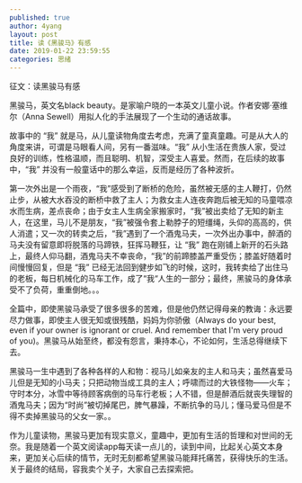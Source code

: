 ```yaml
---
published: true
author: 4yang
layout: post
title: 读《黑骏马》有感
date: 2019-01-22 23:59:55
categories: 思绪
---
```

征文：读黑骏马有感
<!--more-->

黑骏马，英文名black beauty。是家喻户晓的一本英文儿童小说。作者安娜·塞维尔（Anna Sewell）用拟人化的手法展现了一个生动的通话故事。

故事中的 “我” 就是马，从儿童读物角度去考虑，充满了童真童趣。可是从大人的角度来讲，可谓是马眼看人间，另有一番滋味。“我” 从小生活在贵族人家，受过良好的训练，性格温顺，而且聪明、机智，深受主人喜爱。然而，在后续的故事中，“我” 并没有一般童话中的那么幸运，反而是经历了各种波折。

第一次外出是一个雨夜，“我”感受到了断桥的危险，虽然被无感的主人鞭打，仍然止步，从被大水吞没的断桥中救了主人；为救女主人连夜奔跑后被无知的马童喂凉水而生病，差点丧命；由于女主人生病全家搬家时，“我”被出卖给了无知的新主人，在这里，马儿不是朋友，“我”被强令套上勒脖子的短缰绳，头仰的高高的，供人消遣；又一次的转卖之后，“我”遇到了一个酒鬼马夫，一次外出办事中，醉酒的马夫没有留意即将脱落的马蹄铁，狂挥马鞭狂，让 “我” 跑在刚铺上新开的石头路上，最终人仰马翻，酒鬼马夫不幸丧命，“我”的前蹄膝盖严重受伤；膝盖好随着时间慢慢回复，但是 “我” 已经无法回到健步如飞的时候，这时，我转卖给了出住马的老板，每日机械化的马车工作，成了“我“人生的一部分；最终，黑骏马的身体承受不了负荷，重重倒地。。。

全篇中，即使黑骏马承受了很多很多的苦难，但是他仍然记得母亲的教诲：永远要尽力做事，即使主人很无知或很残酷，妈妈为你骄傲（Always do your best, even if your owner is ignorant or cruel. And remember that I'm very proud of you)。黑骏马从始至终，都没有怨言，秉持本心，不论如何，生活总得继续下去。

黑骏马一生中遇到了各种各样的人和物：视马儿如亲友的主人和马夫；虽然喜爱马儿但是无知的小马夫；只把动物当成工具的主人；呼啸而过的大铁怪物——火车；守时本分，冰雪中等待顾客病倒的马车行老板；人不错，但是醉酒后就丧失理智的酒鬼马夫；因为“时尚”被切掉尾巴，脾气暴躁，不断抗争的马儿；懂马爱马但是不得不卖掉黑骏马的父女一家。。

作为儿童读物，黑骏马更加有现实意义，童趣中，更加有生活的哲理和对世间的无奈。我是随着一个英文阅读app每天读一点儿的，读到中间，比起关心英文本身来，更加关心后续的情节，无时无刻都希望黑骏马能拜托痛苦，获得快乐的生活。关于最终的结局，容我卖个关子，大家自己去探索把。





